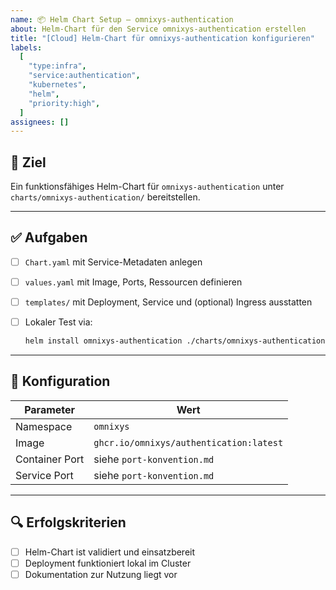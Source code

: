 ```yaml
---
name: 📦 Helm Chart Setup – omnixys-authentication
about: Helm-Chart für den Service omnixys-authentication erstellen
title: "[Cloud] Helm-Chart für omnixys-authentication konfigurieren"
labels:
  [
    "type:infra",
    "service:authentication",
    "kubernetes",
    "helm",
    "priority:high",
  ]
assignees: []
---
```


## 🎯 Ziel

Ein funktionsfähiges Helm-Chart für `omnixys-authentication` unter `charts/omnixys-authentication/` bereitstellen.

---

## ✅ Aufgaben

- [ ] `Chart.yaml` mit Service-Metadaten anlegen
- [ ] `values.yaml` mit Image, Ports, Ressourcen definieren
- [ ] `templates/` mit Deployment, Service und (optional) Ingress ausstatten
- [ ] Lokaler Test via:

  ```bash
  helm install omnixys-authentication ./charts/omnixys-authentication --namespace omnixys
  ```

---

## 🔧 Konfiguration

| Parameter      | Wert                                    |
| -------------- | --------------------------------------- |
| Namespace      | `omnixys`                               |
| Image          | `ghcr.io/omnixys/authentication:latest` |
| Container Port | siehe `port-konvention.md`              |
| Service Port   | siehe `port-konvention.md`              |

---

## 🔍 Erfolgskriterien

- [ ] Helm-Chart ist validiert und einsatzbereit
- [ ] Deployment funktioniert lokal im Cluster
- [ ] Dokumentation zur Nutzung liegt vor
